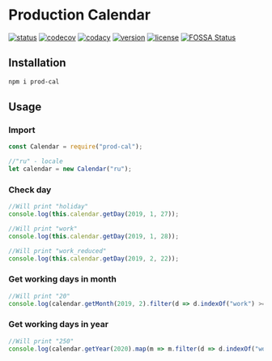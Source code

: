 # Production Calendar

[![status](https://travis-ci.org/timmson/prod-cal.svg?branch=master)](https://travis-ci.org/angular/angular)
[![codecov](https://codecov.io/gh/timmson/prod-cal/branch/master/graph/badge.svg)](https://codecov.io/gh/timmson/prod-cal)
[![codacy](https://api.codacy.com/project/badge/Grade/a67746d04fb245e58817f2e3959d9501)](https://www.codacy.com/app/timmson666/prod-cal)
[![version](https://img.shields.io/npm/v/prod-cal.svg)](https://www.npmjs.com/package/prod-cal)
[![license](https://img.shields.io/npm/l/prod-cal.svg)](https://www.npmjs.com/package/prod-cal)
[![FOSSA Status](https://app.fossa.io/api/projects/git%2Bgithub.com%2Ftimmson%2Fprod-cal.svg?type=shield)](https://app.fossa.io/projects/git%2Bgithub.com%2Ftimmson%2Fprod-cal?ref=badge_shield)


## Installation
```bash
npm i prod-cal
```

## Usage

### Import
```js
const Calendar = require("prod-cal");

//"ru" - locale
let calendar = new Calendar("ru");
```

### Check day
```js
//Will print "holiday"
console.log(this.calendar.getDay(2019, 1, 27));

//Will print "work"
console.log(this.calendar.getDay(2019, 1, 28));

//Will print "work_reduced"
console.log(this.calendar.getDay(2019, 2, 22));
```


### Get working days in month
```js
//Will print "20"
console.log(calendar.getMonth(2019, 2).filter(d => d.indexOf("work") >= 0).length);
```


### Get working days in year
```js
//Will print "250"
console.log(calendar.getYear(2020).map(m => m.filter(d => d.indexOf("work") >= 0).length).reduce((a, c) => a + c, 0));
```